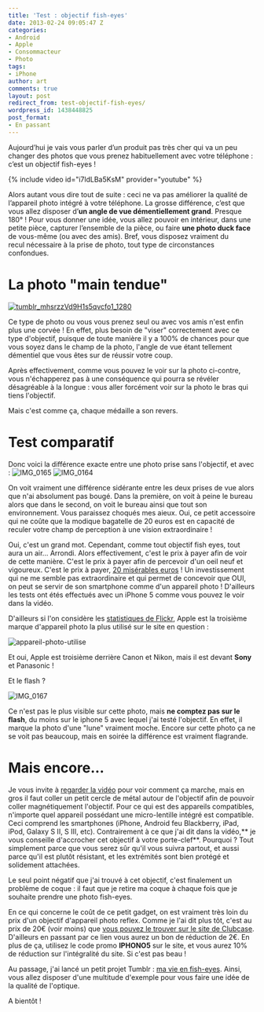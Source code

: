 ```yaml
---
title: 'Test : objectif fish-eyes'
date: 2013-02-24 09:05:47 Z
categories:
- Android
- Apple
- Consommacteur
- Photo
tags:
- iPhone
author: art
comments: true
layout: post
redirect_from: test-objectif-fish-eyes/
wordpress_id: 1438448825
post_format:
- En passant
---
```


Aujourd’hui je vais vous parler d’un produit pas très cher qui va un peu changer des photos que vous prenez habituellement avec votre téléphone : c’est un objectif fish-eyes ! 

{% include video id="i7ldLBa5KsM" provider="youtube" %}

Alors autant vous dire tout de suite : ceci ne va pas améliorer la qualité de l’appareil photo intégré à votre téléphone. La grosse différence, c’est que vous allez disposer d’**un angle de vue démentiellement grand**. Presque 180° ! Pour vous donner une idée, vous allez pouvoir en intérieur, dans une petite pièce, capturer l’ensemble de la pièce, ou faire **une photo duck face** de vous-même (ou avec des amis). Bref, vous disposez vraiment du recul nécessaire à la prise de photo, tout type de circonstances confondues.


# La photo "main tendue"


<a href="http://irz.fr/?attachment_id=1438448843"><img alt="tumblr_mhsrzzVd9H1s5qvcfo1_1280" data-src="https://static.irz.fr/2013/02/tumblr_mhsrzzVd9H1s5qvcfo1_1280.jpg" src="https://static.irz.fr/thumb.php?size=<100&crop=0&src=https://static.irz.fr/2013/02/tumblr_mhsrzzVd9H1s5qvcfo1_1280.jpg" /></a>

Ce type de photo ou vous vous prenez seul ou avec vos amis n'est enfin plus une corvée ! En effet, plus besoin de "viser" correctement avec ce type d'objectif, puisque de toute manière il y a 100% de chances pour que vous soyez dans le champ de la photo, l'angle de vue étant tellement démentiel que vous êtes sur de réussir votre coup.

Après effectivement, comme vous pouvez le voir sur la photo ci-contre, vous n'échapperez pas à une conséquence qui pourra se révéler désagréable à la longue : vous aller forcément voir sur la photo le bras qui tiens l'objectif.

Mais c'est comme ça, chaque médaille a son revers.


# Test comparatif


Donc voici la différence exacte entre une photo prise sans l'objectif, et avec :
<img alt="IMG_0165" data-src="https://static.irz.fr/2013/02/IMG_0165.jpg" src="https://static.irz.fr/thumb.php?size=<100&crop=0&src=https://static.irz.fr/2013/02/IMG_0165.jpg" />
<img alt="IMG_0164" data-src="https://static.irz.fr/2013/02/IMG_0164.jpg" src="https://static.irz.fr/thumb.php?size=<100&crop=0&src=https://static.irz.fr/2013/02/IMG_0164.jpg" />

On voit vraiment une différence sidérante entre les deux prises de vue alors que n'ai absolument pas bougé. Dans la première, on voit à peine le bureau alors que dans le second, on voit le bureau ainsi que tout son environnement. Vous paraissez choqués mes aieux. Oui, ce petit accessoire qui ne coûte que la modique bagatelle de 20 euros est en capacité de reculer votre champ de perception à une vision extraordinaire !

Oui, c'est un grand mot. Cependant, comme tout objectif fish eyes, tout aura un air... Arrondi. Alors effectivement, c'est le prix à payer afin de voir de cette manière. C'est le prix à payer afin de percevoir d'un oeil neuf et vigoureux. C'est le prix à payer, [20 misérables euros](http://www.clubcase.fr/photo-video/261-objectif-fish-eye-180-magnetique-photo-video-iphone-5-iphone-4-4s-3g-3700785402064.html?s=29633001) ! Un investissement qui ne me semble pas extraordinaire et qui permet de concevoir que OUI, on peut se servir de son smartphone comme d'un appareil photo ! D'ailleurs les tests ont étés effectués avec un iPhone 5 comme vous pouvez le voir dans la vidéo.

D'ailleurs si l'on considère les [statistiques de Flickr](http://www.flickr.com/cameras), Apple est la troisième marque d'appareil photo la plus utilisé sur le site en question :

<img alt="appareil-photo-utilise" data-src="https://static.irz.fr/2013/02/appareil-photo-utilise.png" src="https://static.irz.fr/thumb.php?size=<100&crop=0&src=https://static.irz.fr/2013/02/appareil-photo-utilise.png" />

Et oui, Apple est troisième derrière Canon et Nikon, mais il est devant **Sony** et Panasonic !

Et le flash ?

<img alt="IMG_0167" data-src="https://static.irz.fr/2013/02/IMG_0167.jpg" src="https://static.irz.fr/thumb.php?size=<100&crop=0&src=https://static.irz.fr/2013/02/IMG_0167.jpg" />

Ce n'est pas le plus visible sur cette photo, mais **ne comptez pas sur le flash**, du moins sur le iphone 5 avec lequel j'ai testé l'objectif. En effet, il marque la photo d'une "lune" vraiment moche. Encore sur cette photo ça ne se voit pas beaucoup, mais en soirée la différence est vraiment flagrande.


# Mais encore...


Je vous invite à [regarder la vidéo](http://www.youtube.com/watch?v=i7ldLBa5KsM) pour voir comment ça marche, mais en gros il faut coller un petit cercle de métal autour de l'objectif afin de pouvoir coller magnétiquement l'objectif. Pour ce qui est des appareils compatibles, n'importe quel appareil possédant une micro-lentille intégré est compatible. Ceci comprend les smartphones (iPhone, Android feu Blackberry, iPad, iPod, Galaxy S II, S III, etc). Contrairement à ce que j'ai dit dans la vidéo,** je vous conseille d'accrocher cet objectif à votre porte-clef**. Pourquoi ? Tout simplement parce que vous serez sûr qu'il vous suivra partout, et aussi parce qu'il est plutôt résistant, et les extrémités sont bien protégé et solidement attachées.

Le seul point négatif que j'ai trouvé à cet objectif, c'est finalement un problème de coque : il faut que je retire ma coque à chaque fois que je souhaite prendre une photo fish-eyes.

En ce qui concerne le coût de ce petit gadget, on est vraiment très loin du prix d'un objectif d'appareil photo reflex. Comme je l'ai dit plus tôt, c'est au prix de 20€ (voir moins) que [vous pouvez le trouver sur le site de Clubcase](http://www.clubcase.fr/photo-video/261-objectif-fish-eye-180-magnetique-photo-video-iphone-5-iphone-4-4s-3g-3700785402064.html?s=29633001). D'ailleurs en passant par ce lien vous aurez un bon de réduction de 2€. En plus de ça, utilisez le code promo **IPHONO5** sur le site, et vous aurez 10% de réduction sur l'intégralité du site. Si c'est pas beau !

Au passage, j'ai lancé un petit projet Tumblr : [ma vie en fish-eyes](http://fisheyes.irz.fr/). Ainsi, vous allez disposer d'une multitude d'exemple pour vous faire une idée de la qualité de l'optique.

A bientôt !


